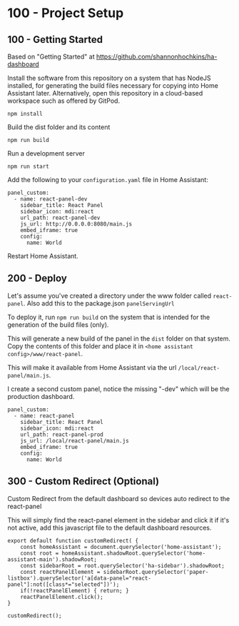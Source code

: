 # 100 - Project Setup

## 100 - Getting Started

Based on "Getting Started" at https://github.com/shannonhochkins/ha-dashboard

Install the software from this repository on a system that has NodeJS installed, for generating the build files necessary for copying into Home Assistant later. Alternatively, open this repository in a cloud-based workspace such as offered by GitPod.

```
npm install
```

Build the dist folder and its content

```
npm run build
```

Run a development server

```
npm run start
```

Add the following to your ```configuration.yaml``` file in Home Assistant:

```
panel_custom:
  - name: react-panel-dev
    sidebar_title: React Panel
    sidebar_icon: mdi:react
    url_path: react-panel-dev
    js_url: http://0.0.0.0:8080/main.js
    embed_iframe: true
    config:
      name: World
```

Restart Home Assistant.

## 200 - Deploy

Let's assume you've created a directory under the www folder called ```react-panel```. Also add this to the package.json ```panelServingUrl```

To deploy it, run ```npm run build``` on the system that is intended for the generation of the build files (only).

This will generate a new build of the panel in the ```dist``` folder on that system. Copy the contents of this folder and place it in ```<home assistant config>/www/react-panel```.

This will make it available from Home Assistant via the url ```/local/react-panel/main.js```.

I create a second custom panel, notice the missing "-dev" which will be the production dashboard.

```
panel_custom:
  - name: react-panel
    sidebar_title: React Panel
    sidebar_icon: mdi:react
    url_path: react-panel-prod
    js_url: /local/react-panel/main.js
    embed_iframe: true
    config:
      name: World
```

## 300 - Custom Redirect (Optional)

Custom Redirect from the default dashboard so devices auto redirect to the react-panel

This will simply find the react-panel element in the sidebar and click it if it's not active, add this javascript file to the default dashboard resources.

```
export default function customRedirect( {
    const homeAssistant = document.querySelector('home-assistant');
	const root = homeAssistant.shadowRoot.querySelector('home-assistant-main').shadowRoot;
	const sidebarRoot = root.querySelector('ha-sidebar').shadowRoot;
	const reactPanelElement = sidebarRoot.querySelector('paper-listbox').querySelector('a[data-panel="react-panel"]:not([class*="selected"])');
	if(!reactPanelElement) { return; }
	reactPanelElement.click();
}

customRedirect();
```
